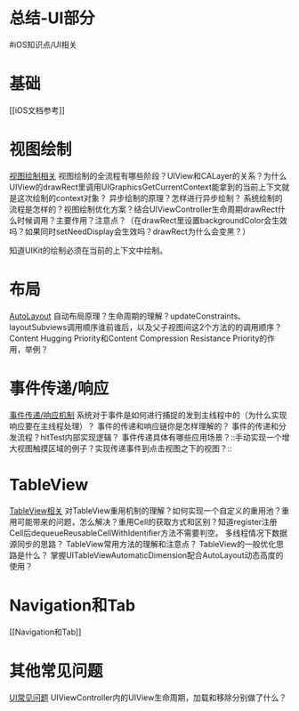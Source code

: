 # 总结-UI部分
#iOS知识点/UI相关

# 基础
[[iOS文档参考]]

# 视图绘制
[视图绘制相关](bear://x-callback-url/open-note?id=367182FC-789A-4A01-98E4-39C30A23282C-3605-000092F2E4943148)
视图绘制的全流程有哪些阶段？UIView和CALayer的关系？为什么UIView的drawRect里调用UIGraphicsGetCurrentContext能拿到的当前上下文就是这次绘制的context对象？
异步绘制的原理？怎样进行异步绘制？
系统绘制的流程是怎样的？视图绘制优化方案？结合UIViewController生命周期drawRect什么时候调用？主要作用？注意点？（在drawRect里设置backgroundColor会生效吗？如果同时setNeedDisplay会生效吗？drawRect为什么会变黑？）

知道UIKit的绘制必须在当前的上下文中绘制。


# 布局
[AutoLayout](bear://x-callback-url/open-note?id=40AEADB3-F5F0-4E57-9F0E-952E451DFAFD-21058-00041E05074C2535)
自动布局原理？生命周期的理解？updateConstraints、layoutSubviews调用顺序谁前谁后，以及父子视图间这2个方法的的调用顺序？
Content Hugging Priority和Content Compression Resistance Priority的作用，举例？


# 事件传递/响应
[事件传递/响应机制](bear://x-callback-url/open-note?id=C7A8766E-84D0-44F7-9F8A-758429AA64F0-3605-000092F2CEE7C28D)
系统对于事件是如何进行捕捉的发到主线程中的（为什么实现响应要在主线程处理）？
事件的传递和响应链你是怎样理解的？
事件的传递和分发流程？hitTest内部实现逻辑？
事件传递具体有哪些应用场景？::手动实现一个增大视图触摸区域的例子？实现传递事件到点击视图之下的视图？::

# TableView
[TableView相关](bear://x-callback-url/open-note?id=1841025F-2952-431D-92DD-D2AB0A3C92D2-3605-000092F96BB20251) 
对TableView重用机制的理解？如何实现一个自定义的重用池？重用可能带来的问题，怎么解决？重用Cell的获取方式和区别？知道register注册Cell后dequeueReusableCellWithIdentifier方法不需要判空。
多线程情况下数据源同步的思路？
TableView常用方法的理解和注意点？
TableView的一般优化思路是什么？
掌握UITableViewAutomaticDimension配合AutoLayout动态高度的使用？

# Navigation和Tab
[[Navigation和Tab]]

# 其他常见问题
[UI常见问题](bear://x-callback-url/open-note?id=8670F5F0-AAB2-4C63-B47A-61BA175497ED-3605-000092F977ADBCB0)
UIViewController内的UIView生命周期，加载和移除分别做了什么？








